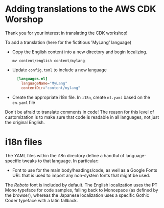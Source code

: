 # Adding translations to the AWS CDK Worshop

Thank you for your interest in translating the CDK workshop!

To add a translation (here for the fictitious 'MyLang' language)

* Copy the English content into a new directory and begin localizing.
  
  ```
  mv content/english content/mylang
  ```

* Update `config.toml` to include a new language

  ```toml
    [languages.ml]
      languageName="MyLang"
      contentDir="content/mylang"
  ```

* Create the appropriate i18n file. In `i18n`, create `ml.yaml` based on
  the `en.yaml` file



Don't be afraid to translate comments in code! The reason for this level of
customization is to make sure that code is readable in all languages, not
just the original English. 

# i18n files

The YAML files within the i18n directory define a handful of language-specific
tweaks to that language. In particular:

* Font to use for the main body/headings/code, as well as a Google Fonts URL
  that is used to import any non-system fonts that might be used.

The *Roboto* font is included by default. The English localization uses the
PT Mono typeface for code samples, falling back to Monospace (as defined by
the browser), whereas the Japanese localization uses a specific Gothic Coder
typeface with a latin fallback.
